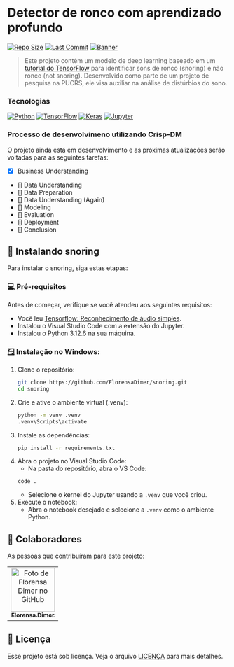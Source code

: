 # Detector de ronco com aprendizado profundo 

[![Repo Size](https://img.shields.io/github/repo-size/FlorensaDimer/snoring)](https://github.com/FlorensaDimer/snoring)
[![Last Commit](https://img.shields.io/github/last-commit/FlorensaDimer/snoring)](https://github.com/FlorensaDimer/snoring_detector_deep_learning/graphs/commit-activity)
[![Banner](assets/banner.png)](https://github.com/FlorensaDimer/snoring)


> Este projeto contém um modelo de deep learning baseado em um [tutorial do TensorFlow](https://www.tensorflow.org/tutorials/audio/simple_audio?hl=pt-br) para identificar sons de ronco (snoring) e não ronco (not snoring). Desenvolvido como parte de um projeto de pesquisa na PUCRS, ele visa auxiliar na análise de distúrbios do sono.

### Tecnologias
[![Python](https://img.shields.io/badge/Python-FFD43B?style=for-the-badge&logo=python&logoColor=blue)](https://docs.python.org/pt-br/3.12/whatsnew/3.12.html)
[![TensorFlow](https://img.shields.io/badge/TensorFlow-FF6F00?style=for-the-badge&logo=tensorflow&logoColor=white)](https://www.tensorflow.org/tutorials/audio/simple_audio?hl=pt-br)
[![Keras](https://img.shields.io/badge/Keras-FF0000?style=for-the-badge&logo=keras&logoColor=white)](https://keras.io/guides/sequential_model/)
[![Jupyter](https://img.shields.io/badge/Jupyter-F37626.svg?&style=for-the-badge&logo=Jupyter&logoColor=white)](https://jupyter.org/documentation)

### Processo de desenvolvimeno utilizando Crisp-DM

O projeto ainda está em desenvolvimento e as próximas atualizações serão voltadas para as seguintes tarefas:

- [x] Business Understanding
- [] Data Understanding
- [] Data Preparation
- [] Data Understanding (Again)
- [] Modeling
- [] Evaluation
- [] Deployment
- [] Conclusion


## 🚀 Instalando snoring

Para instalar o snoring, siga estas etapas:

### 💻 Pré-requisitos

Antes de começar, verifique se você atendeu aos seguintes requisitos:

- Você leu [Tensorflow: Reconhecimento de áudio simples](https://www.tensorflow.org/tutorials/audio/simple_audio?hl=pt-br).
- Instalou o Visual Studio Code com a extensão do Jupyter.
- Instalou o Python 3.12.6 na sua máquina.

### 🪟 Instalação no Windows:

1. Clone o repositório:
    ```bash
    git clone https://github.com/FlorensaDimer/snoring.git
    cd snoring
    ```
2. Crie e ative o ambiente virtual (.venv):
    ```bash
    python -m venv .venv
    .venv\Scripts\activate
    ```
3. Instale as dependências:
    ```bash
    pip install -r requirements.txt
    ```
3. Abra o projeto no Visual Studio Code:
    - Na pasta do repositório, abra o VS Code:
    ```bash
    code .
    ```
    - Selecione o kernel do Jupyter usando a ```.venv``` que você criou.
5. Execute o notebook:
    - Abra o notebook desejado e selecione a ```.venv``` como o ambiente Python.


## 🤝 Colaboradores

As pessoas que contribuíram para este projeto:

<table>
  <tr>
    <td align="center">
      <a href="https://github.com/FlorensaDimer" title="Florensa Dimer">
        <img src="https://avatars.githubusercontent.com/u/39315494?s=96&v=4" width="100px;" alt="Foto de Florensa Dimer no GitHub"/><br>
        <sub>
          <b>Florensa Dimer</b>
        </sub>
      </a>
    </td>
  </tr>
</table>

## 📝 Licença

Esse projeto está sob licença. Veja o arquivo [LICENÇA](LICENSE) para mais detalhes.
